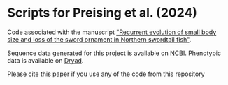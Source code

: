 # Scripts for Preising et al. (2024)

Code associated with the manuscript ["Recurrent evolution of small body size and loss of the sword ornament in Northern swordtail fish"](https://doi.org/10.1093/evolut/qpae124).

Sequence data generated for this project is available on [NCBI](https://www.ncbi.nlm.nih.gov/bioproject/PRJNA1152637).
Phenotypic data is available on [Dryad](https://doi.org/doi:10.5061/dryad.sf7m0cggb).

Please cite this paper if you use any of the code from this repository
